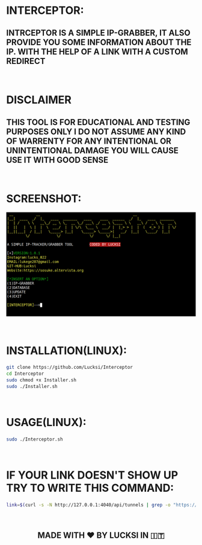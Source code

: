 # INTERCEPTOR:

## INTRCEPTOR IS A SIMPLE IP-GRABBER, IT ALSO PROVIDE YOU SOME INFORMATION ABOUT THE IP. WITH THE HELP OF A LINK WITH A CUSTOM REDIRECT  

<br>

# DISCLAIMER
## THIS TOOL IS FOR EDUCATIONAL AND TESTING PURPOSES ONLY I DO NOT ASSUME ANY KIND OF WARRENTY FOR ANY INTENTIONAL OR UNINTENTIONAL DAMAGE YOU WILL CAUSE USE IT WITH GOOD SENSE 

<br>

# SCREENSHOT:
![Screenshot](Screenshot/Screenshot.png)

<br>

# INSTALLATION(LINUX):
```bash
git clone https://github.com/Lucksi/Interceptor
cd Interceptor
sudo chmod +x Installer.sh
sudo ./Installer.sh
```

<br>

# USAGE(LINUX):
```bash
sudo ./Interceptor.sh
```

<br>

# IF YOUR LINK DOESN'T SHOW UP TRY TO WRITE THIS COMMAND:
```bash
link=$(curl -s -N http://127.0.0.1:4040/api/tunnels | grep -o "https://[0-9a-z]*\.ngrok.io")
```
<br>

## <p align= center>MADE WITH :heart: BY LUCKSI IN :it:</p>
